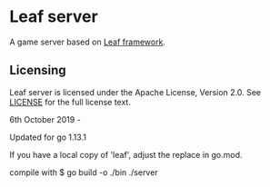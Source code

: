 Leaf server
===========
A game server based on [Leaf framework](https://github.com/name5566/leaf).

Licensing
---------

Leaf server is licensed under the Apache License, Version 2.0. See [LICENSE](https://github.com/name5566/leafserver/blob/master/LICENSE) for the full license text.


6th October 2019 -

Updated for go 1.13.1

If you have a local copy of 'leaf', adjust the replace in go.mod.

compile with
$ go build -o ./bin ./server

